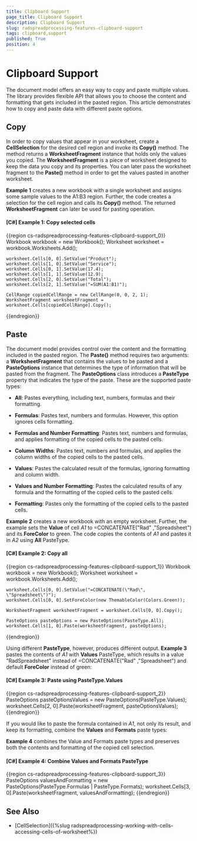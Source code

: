 ```yaml
---
title: Clipboard Support
page_title: Clipboard Support
description: Clipboard Support
slug: radspreadprocessing-features-clipboard-support
tags: clipboard,support
published: True
position: 4
---
```


# Clipboard Support



The document model offers an easy way to copy and paste multiple values. The library provides flexible API that allows you to choose the content and formatting that gets included in the pasted region. This article demonstrates how to copy and paste data with different paste options.
      

## Copy

In order to copy values that appear in your worksheet, create a __CellSelection__ for the desired cell region and invoke its __Copy()__ method. The method returns a __WorksheetFragment__ instance that holds only the values you copied. The __WorksheetFragment__ is a piece of worksheet designed to keep the data you copy and its properties. You can later pass the worksheet fragment to the __Paste()__ method in order to get the values pasted in another worksheet.
        

__Example 1__ creates a new workbook with a single worksheet and assigns some sample values to the A1:B3 region. Further, the code creates a selection for the cell region and calls its __Copy()__ method. The returned __WorksheetFragment__ can later be used for pasting operation.
        

#### __[C#] Example 1: Copy selected cells__

{{region cs-radspreadprocessing-features-clipboard-support_0}}
	Workbook workbook = new Workbook();
	Worksheet worksheet = workbook.Worksheets.Add();
	
	worksheet.Cells[0, 0].SetValue("Product");
	worksheet.Cells[1, 0].SetValue("Service");
	worksheet.Cells[0, 1].SetValue(17.4);
	worksheet.Cells[1, 1].SetValue(12.9);
	worksheet.Cells[2, 0].SetValue("Total");
	worksheet.Cells[2, 1].SetValue("=SUM(A1:B1)");
	
	CellRange copiedCellRange = new CellRange(0, 0, 2, 1);
	WorksheetFragment worksheetFragment = worksheet.Cells[copiedCellRange].Copy();
{{endregion}}



## Paste

The document model provides control over the content and the formatting included in the pasted region. The __Paste()__ method requires two arguments: a __WorksheetFragment__ that contains the values to be pasted and a __PasteOptions__ instance that determines the type of information that will be pasted from the fragment. The __PasteOptions__ class introduces a __PasteType__ property that indicates the type of the paste. These are the supported paste types:
        

* __All__: Pastes everything, including text, numbers, formulas and their formatting.
            

* __Formulas__: Pastes text, numbers and formulas. However, this option ignores cells formatting.
            

* __Formulas and Number Formatting__: Pastes text, numbers and formulas, and applies formatting of the copied cells to the pasted cells.
            

* __Column Widths__: Pastes text, numbers and formulas, and applies the column widths of the copied cells to the pasted cells.
            

* __Values__: Pastes the calculated result of the formulas, ignoring formatting and column width.
            

* __Values and Number Formatting__: Pastes the calculated results of any formula and the formatting of the copied cells to the pasted cells.
            

* __Formatting__: Pastes only the formatting of the copied cells to the pasted cells.
            

__Example 2__ creates a new workbook with an empty worksheet. Further, the example sets the __Value__ of cell *A1* to =CONCATENATE("Rad" ,"Spreadsheet") and its __ForeColor__ to green. The code copies the contents of *A1* and pastes it in *A2* using __All__ PasteType.
        

#### __[C#] Example 2: Copy all__

{{region cs-radspreadprocessing-features-clipboard-support_1}}
	Workbook workbook = new Workbook();
	Worksheet worksheet = workbook.Worksheets.Add();
	
	worksheet.Cells[0, 0].SetValue("=CONCATENATE(\"Rad\", \"Spreadsheet\")");
	worksheet.Cells[0, 0].SetForeColor(new ThemableColor(Colors.Green));
	
	WorksheetFragment worksheetFragment = worksheet.Cells[0, 0].Copy();
	
	PasteOptions pasteOptions = new PasteOptions(PasteType.All);
	worksheet.Cells[1, 0].Paste(worksheetFragment, pasteOptions);
{{endregion}}



Using different __PasteType__, however, produces different output. __Example 3__ pastes the contents of *A1* with __Values__ PasteType, which results in a value "RadSpreadsheet" instead of =CONCATENATE("Rad" ,"Spreadsheet") and default __ForeColor__ instead of green:
        

#### __[C#] Example 3: Paste using PasteType.Values__

{{region cs-radspreadprocessing-features-clipboard-support_2}}
	PasteOptions pasteOptionsValues = new PasteOptions(PasteType.Values);
	worksheet.Cells[2, 0].Paste(worksheetFragment, pasteOptionsValues);
{{endregion}}



If you would like to paste the formula contained in *A1*, not only its result, and keep its formatting, combine the __Values__ and __Formats__ paste types:
        

__Example 4__ combines the Value and Formats paste types and preserves both the contents and formatting of the copied cell selection.
        

#### __[C#] Example 4: Combine Values and Formats PasteType__

{{region cs-radspreadprocessing-features-clipboard-support_3}}
	PasteOptions valuesAndFormatting = new PasteOptions(PasteType.Formulas | PasteType.Formats);
	worksheet.Cells[3, 0].Paste(worksheetFragment, valuesAndFormatting);
{{endregion}}



## See Also

 * [CellSelection]({%slug radspreadprocessing-working-with-cells-accessing-cells-of-worksheet%})
